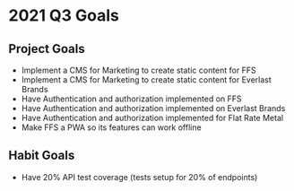 # 2021 Q3 Goals

## Project Goals
- Implement a CMS for Marketing to create static content for FFS
- Implement a CMS for Marketing to create static content for Everlast Brands
- Have Authentication and authorization implemented on FFS
- Have Authentication and authorization implemented on Everlast Brands
- Have Authentication and authorization implemented for Flat Rate Metal
- Make FFS a PWA so its features can work offline

## Habit Goals
- Have 20% API test coverage (tests setup for 20% of endpoints)